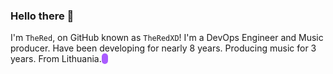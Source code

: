 ### Hello there 👋
I'm `TheRed`, on GitHub known as `TheRedXD`! I'm a DevOps Engineer and Music producer. Have been developing for nearly 8 years. Producing music for 3 years. From Lithuania. <span style="background-color:#aa5cff;color:white;padding-left:5px;padding-right:5px;border-radius:5px;"></span>

<!--
**TheRedXD/TheRedXD** is a ✨ _special_ ✨ repository because its `README.md` (this file) appears on your GitHub profile.

Here are some ideas to get you started:

- 🔭 I’m currently working on ...
- 🌱 I’m currently learning ...
- 👯 I’m looking to collaborate on ...
- 🤔 I’m looking for help with ...
- 💬 Ask me about ...
- 📫 How to reach me: ...
- 😄 Pronouns: ...
- ⚡ Fun fact: ...
-->
